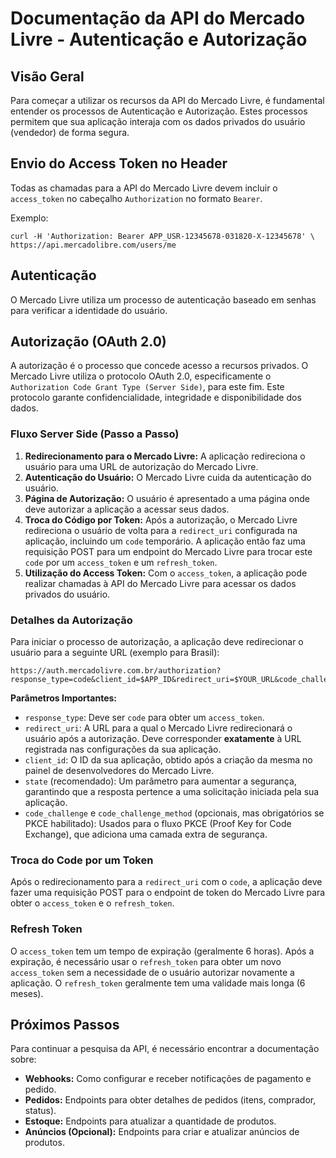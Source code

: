 # Documentação da API do Mercado Livre - Autenticação e Autorização

## Visão Geral

Para começar a utilizar os recursos da API do Mercado Livre, é fundamental entender os processos de Autenticação e Autorização. Estes processos permitem que sua aplicação interaja com os dados privados do usuário (vendedor) de forma segura.

## Envio do Access Token no Header

Todas as chamadas para a API do Mercado Livre devem incluir o `access_token` no cabeçalho `Authorization` no formato `Bearer`.

Exemplo:

```
curl -H 'Authorization: Bearer APP_USR-12345678-031820-X-12345678' \
https://api.mercadolibre.com/users/me
```

## Autenticação

O Mercado Livre utiliza um processo de autenticação baseado em senhas para verificar a identidade do usuário.

## Autorização (OAuth 2.0)

A autorização é o processo que concede acesso a recursos privados. O Mercado Livre utiliza o protocolo OAuth 2.0, especificamente o `Authorization Code Grant Type (Server Side)`, para este fim. Este protocolo garante confidencialidade, integridade e disponibilidade dos dados.

### Fluxo Server Side (Passo a Passo)

1.  **Redirecionamento para o Mercado Livre:** A aplicação redireciona o usuário para uma URL de autorização do Mercado Livre.
2.  **Autenticação do Usuário:** O Mercado Livre cuida da autenticação do usuário.
3.  **Página de Autorização:** O usuário é apresentado a uma página onde deve autorizar a aplicação a acessar seus dados.
4.  **Troca do Código por Token:** Após a autorização, o Mercado Livre redireciona o usuário de volta para a `redirect_uri` configurada na aplicação, incluindo um `code` temporário. A aplicação então faz uma requisição POST para um endpoint do Mercado Livre para trocar este `code` por um `access_token` e um `refresh_token`.
5.  **Utilização do Access Token:** Com o `access_token`, a aplicação pode realizar chamadas à API do Mercado Livre para acessar os dados privados do usuário.

### Detalhes da Autorização

Para iniciar o processo de autorização, a aplicação deve redirecionar o usuário para a seguinte URL (exemplo para Brasil):

```
https://auth.mercadolivre.com.br/authorization?response_type=code&client_id=$APP_ID&redirect_uri=$YOUR_URL&code_challenge=$CODE_CHALLENGE&code_challenge_method=$CODE_METHOD
```

**Parâmetros Importantes:**

*   `response_type`: Deve ser `code` para obter um `access_token`.
*   `redirect_uri`: A URL para a qual o Mercado Livre redirecionará o usuário após a autorização. Deve corresponder **exatamente** à URL registrada nas configurações da sua aplicação.
*   `client_id`: O ID da sua aplicação, obtido após a criação da mesma no painel de desenvolvedores do Mercado Livre.
*   `state` (recomendado): Um parâmetro para aumentar a segurança, garantindo que a resposta pertence a uma solicitação iniciada pela sua aplicação.
*   `code_challenge` e `code_challenge_method` (opcionais, mas obrigatórios se PKCE habilitado): Usados para o fluxo PKCE (Proof Key for Code Exchange), que adiciona uma camada extra de segurança.

### Troca do Code por um Token

Após o redirecionamento para a `redirect_uri` com o `code`, a aplicação deve fazer uma requisição POST para o endpoint de token do Mercado Livre para obter o `access_token` e o `refresh_token`.

### Refresh Token

O `access_token` tem um tempo de expiração (geralmente 6 horas). Após a expiração, é necessário usar o `refresh_token` para obter um novo `access_token` sem a necessidade de o usuário autorizar novamente a aplicação. O `refresh_token` geralmente tem uma validade mais longa (6 meses).

## Próximos Passos

Para continuar a pesquisa da API, é necessário encontrar a documentação sobre:

*   **Webhooks:** Como configurar e receber notificações de pagamento e pedido.
*   **Pedidos:** Endpoints para obter detalhes de pedidos (itens, comprador, status).
*   **Estoque:** Endpoints para atualizar a quantidade de produtos.
*   **Anúncios (Opcional):** Endpoints para criar e atualizar anúncios de produtos.




